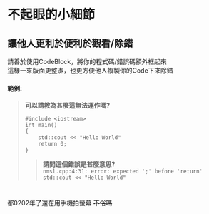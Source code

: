 # 不起眼的小細節

## 讓他人更利於便利於觀看/除錯
請善於使用CodeBlock，將你的程式碼/錯誤碼額外框起來  
這樣一來版面更整潔，也更方便他人複製你的Code下來除錯  
#### 範例:
> **可以請教為甚麼這無法運作嗎?**  
> ```
> #include <iostream>
> int main()
> {
>     std::cout << "Hello World"
>     return 0;
> }
> ```
>> **請問這個錯誤是甚麼意思?**  
>> ```nmsl.cpp:4:31: error: expected ';' before 'return' std::cout << "Hello World"```  

#
都0202年了還在用手機拍螢幕  ~~不俗嗎~~  